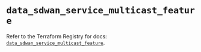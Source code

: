 # `data_sdwan_service_multicast_feature`

Refer to the Terraform Registry for docs: [`data_sdwan_service_multicast_feature`](https://registry.terraform.io/providers/ciscodevnet/sdwan/0.8.0/docs/data-sources/service_multicast_feature).
